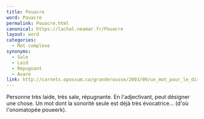 ```yaml
---
title: Pouacre
word: Pouacre
permalink: Pouacre.html
canonical: https://lachal.neamar.fr/Pouacre
layout: word
categories:
  - Mot complexe
synonyms:
  - Sale
  - Laid
  - Répugnant
  - Avare
link: http://carnets.opossum.ca/granderousse/2003/09/un_mot_pour_le_dire_pouacre.html
---
```


Personne très laide, très sale, répugnante. En l'adjectivant, peut désigner une chose. Un mot dont la sonorité seule est déjà très évocatrice… (d'où l'onomatopée poueerk).

